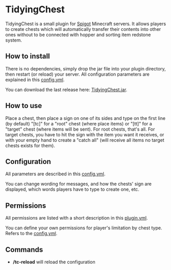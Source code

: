 # TidyingChest

TidyingChest is a small plugin for [Spigot](https://www.spigotmc.org) Minecraft servers. It allows players to create chests which will automatically transfer their contents into other ones without to be connected with hopper and sorting item redstone system.

## How to install

There is no dependencies, simply drop the jar file into your plugin directory, then restart (or reload) your server. All configuration parameters are explained in this [config.yml](https://github.com/arboriginal/TidyingChest/blob/master/src/config.yml).

You can download the last release here: [TidyingChest.jar](https://github.com/arboriginal/TidyingChest/releases).

## How to use

Place a chest, then place a sign on one of its sides and type on the first line (by default) "[tc]" for a "root" chest (where place items) or "[tt]" for a "target" chest (where items will be sent). For root chests, that's all. For target chests, you have to hit the sign with the item you want it receives, or with your empty hand to create a "catch all" (will receive all items no target chests exists for them).

## Configuration

All parameters are described in this [config.yml](https://github.com/arboriginal/TidyingChest/blob/master/src/config.yml).

You can change wording for messages, and how the chests' sign are displayed, which words players have to type to create one, etc.


## Permissions

All permissions are listed with a short description in this [plugin.yml](https://github.com/arboriginal/TidyingChest/blob/master/src/plugin.yml).

You can define your own permissions for player's limitation by chest type. Refers to the [config.yml](https://github.com/arboriginal/TidyingChest/blob/master/src/config.yml).

## Commands

* **/tc-reload** will reload the configuration
